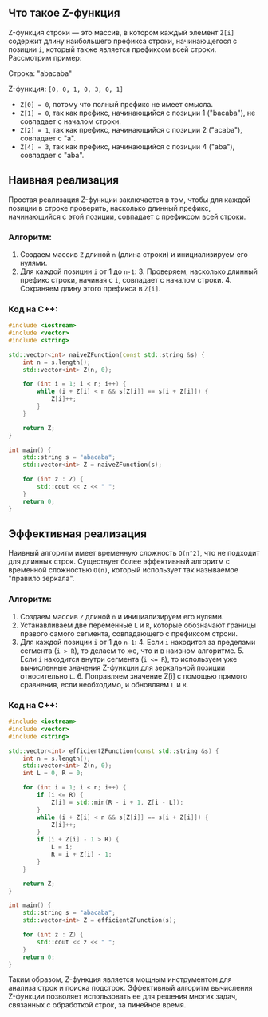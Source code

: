 ## Что такое Z-функция

Z-функция строки — это массив, в котором каждый элемент `Z[i]` содержит длину наибольшего префикса строки, начинающегося с позиции `i`, который также является префиксом всей строки. Рассмотрим пример:

Строка: "abacaba"

Z-функция: `[0, 0, 1, 0, 3, 0, 1]`

- `Z[0] = 0`, потому что полный префикс не имеет смысла.
- `Z[1] = 0`, так как префикс, начинающийся с позиции 1 ("bacaba"), не совпадает с началом строки.
- `Z[2] = 1`, так как префикс, начинающийся с позиции 2 ("acaba"), совпадает с "a".
- `Z[4] = 3`, так как префикс, начинающийся с позиции 4 ("aba"), совпадает с "aba".

## Наивная реализация

Простая реализация Z-функции заключается в том, чтобы для каждой позиции в строке проверить, насколько длинный префикс, начинающийся с этой позиции, совпадает с префиксом всей строки.

### Алгоритм:

1. Создаем массив `Z` длиной `n` (длина строки) и инициализируем его нулями.
2. Для каждой позиции `i` от 1 до `n-1`:
   3. Проверяем, насколько длинный префикс строки, начиная с `i`, совпадает с началом строки.
   4. Сохраняем длину этого префикса в `Z[i]`.

### Код на C++:

```cpp
#include <iostream>
#include <vector>
#include <string>

std::vector<int> naiveZFunction(const std::string &s) {
    int n = s.length();
    std::vector<int> Z(n, 0);

    for (int i = 1; i < n; i++) {
        while (i + Z[i] < n && s[Z[i]] == s[i + Z[i]]) {
            Z[i]++;
        }
    }

    return Z;
}

int main() {
    std::string s = "abacaba";
    std::vector<int> Z = naiveZFunction(s);

    for (int z : Z) {
        std::cout << z << " ";
    }
    return 0;
}
```

## Эффективная реализация

Наивный алгоритм имеет временную сложность `O(n^2)`, что не подходит для длинных строк. Существует более эффективный алгоритм с временной сложностью `O(n)`, который использует так называемое "правило зеркала".

### Алгоритм:

1. Создаем массив `Z` длиной `n` и инициализируем его нулями.
2. Устанавливаем две переменные `L` и `R`, которые обозначают границы правого самого сегмента, совпадающего с префиксом строки.
3. Для каждой позиции `i` от 1 до `n-1`:
   4. Если `i` находится за пределами сегмента (`i > R`), то делаем то же, что и в наивном алгоритме.
   5. Если `i` находится внутри сегмента (`i <= R`), то используем уже вычисленные значения Z-функции для зеркальной позиции относительно `L`.
   6. Поправляем значение Z\[i\] с помощью прямого сравнения, если необходимо, и обновляем `L` и `R`.

### Код на C++:

```cpp
#include <iostream>
#include <vector>
#include <string>

std::vector<int> efficientZFunction(const std::string &s) {
    int n = s.length();
    std::vector<int> Z(n, 0);
    int L = 0, R = 0;

    for (int i = 1; i < n; i++) {
        if (i <= R) {
            Z[i] = std::min(R - i + 1, Z[i - L]);
        }
        while (i + Z[i] < n && s[Z[i]] == s[i + Z[i]]) {
            Z[i]++;
        }
        if (i + Z[i] - 1 > R) {
            L = i;
            R = i + Z[i] - 1;
        }
    }

    return Z;
}

int main() {
    std::string s = "abacaba";
    std::vector<int> Z = efficientZFunction(s);

    for (int z : Z) {
        std::cout << z << " ";
    }
    return 0;
}
```

Таким образом, Z-функция является мощным инструментом для анализа строк и поиска подстрок. Эффективный алгоритм вычисления Z-функции позволяет использовать ее для решения многих задач, связанных с обработкой строк, за линейное время.